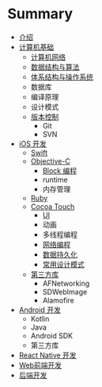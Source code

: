 # Summary

* [介绍](README.md)
* [计算机基础](chapter1.md)
  * [计算机网络](chapter1/ji-suan-ji-wang-luo.md)
  * [数据结构与算法](chapter1/shu-ju-jie-gou-yu-suan-fa.md)
  * [体系结构与操作系统](chapter1/ti-xi-jie-gou-yu-cao-zuo-xi-tong.md)
  * 数据库
  * 编译原理
  * 设计模式
  * [版本控制](chapter1/ban-ben-kong-zhi.md)
    * Git
    * SVN
* [iOS 开发](ios-kai-fa.md)
  * [Swift](ios-kai-fa/swift.md)
  * [Objective-C](ios-kai-fa/objective-c.md)
    * [Block 编程](ios-kai-fa/objective-c/block-bian-cheng.md)
    * runtime
    * 内存管理
  * [Ruby](ios-kai-fa/ruby.md)
  * [Cocoa Touch](ios-kai-fa/cocoa-touch.md)
    * [UI](ios-kai-fa/cocoa-touch/ui.md)
    * 动画
    * 多线程编程
    * [网络编程](ios-kai-fa/cocoa-touch/wang-luo-bian-cheng.md)
    * [数据持久化](ios-kai-fa/cocoa-touch/shu-ju-chi-jiu-hua.md)
    * [常用设计模式](ios-kai-fa/cocoa-touch/chang-yong-she-ji-mo-shi.md)
  * [第三方库](ios-kai-fa/di-san-fang-ku.md)
    * AFNetworking
    * SDWebImage
    * Alamofire
* [Android 开发](android-kai-fa.md)
  * Kotlin
  * Java
  * Android SDK
  * 第三方库
* [React Native 开发](react-native-kai-fa.md)
* [Web前端开发](qian-duan-kai-fa.md)
* [后端开发](hou-duan-kai-fa.md)

